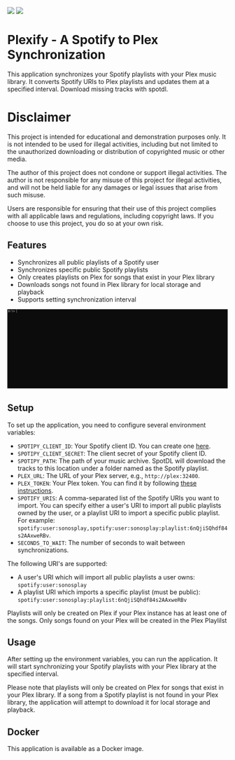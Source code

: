 ![](https://img.shields.io/docker/pulls/nyancod3r/plexify?logo=docker&link=https%3A%2F%2Fhub.docker.com%2Fr%2Fnyancod3r%2Fplexify) ![](https://img.shields.io/docker/stars/nyancod3r/plexify?logo=docker&link=https%3A%2F%2Fhub.docker.com%2Fr%2Fnyancod3r%2Fplexify)

# Plexify - A Spotify to Plex Synchronization
This application synchronizes your Spotify playlists with your Plex music library. It converts Spotify URIs to Plex playlists and updates them at a specified interval. Download missing tracks with spotdl.

# Disclaimer

This project is intended for educational and demonstration purposes only. It is not intended to be used for illegal activities, including but not limited to the unauthorized downloading or distribution of copyrighted music or other media.

The author of this project does not condone or support illegal activities. The author is not responsible for any misuse of this project for illegal activities, and will not be held liable for any damages or legal issues that arise from such misuse.

Users are responsible for ensuring that their use of this project complies with all applicable laws and regulations, including copyright laws. If you choose to use this project, you do so at your own risk.

## Features

- Synchronizes all public playlists of a Spotify user
- Synchronizes specific public Spotify playlists
- Only creates playlists on Plex for songs that exist in your Plex library
- Downloads songs not found in Plex library for local storage and playback
- Supports setting synchronization interval
  
![](run_example.gif)

## Setup

To set up the application, you need to configure several environment variables:

- `SPOTIPY_CLIENT_ID`: Your Spotify client ID. You can create one [here](https://developer.spotify.com/dashboard/login).
- `SPOTIPY_CLIENT_SECRET`: The client secret of your Spotify client ID.
- `SPOTIPY_PATH`: The path of your music archive. SpotDL will download the tracks to this location under a folder named as the Spotify playlist.
- `PLEX_URL`: The URL of your Plex server, e.g., `http://plex:32400`.
- `PLEX_TOKEN`: Your Plex token. You can find it by following [these instructions](https://support.plex.tv/articles/204059436-finding-an-authentication-token-x-plex-token/).
- `SPOTIFY_URIS`: A comma-separated list of the Spotify URIs you want to import. You can specify either a user's URI to import all public playlists owned by the user, or a playlist URI to import a specific public playlist. For example: `spotify:user:sonosplay,spotify:user:sonosplay:playlist:6nQjiSQhdf84s2AAxweRBv`.
- `SECONDS_TO_WAIT`: The number of seconds to wait between synchronizations.

The following URI's are supported:
* A user's URI which will import all public playlists a user owns: `spotify:user:sonosplay`
* A playlist URI which imports a specific playlist (must be public): `spotify:user:sonosplay:playlist:6nQjiSQhdf84s2AAxweRBv`

Playlists will only be created on Plex if your Plex instance has at least one of the songs. Only songs found on your Plex will be created in the Plex Playlilst

## Usage

After setting up the environment variables, you can run the application. It will start synchronizing your Spotify playlists with your Plex library at the specified interval.

Please note that playlists will only be created on Plex for songs that exist in your Plex library. If a song from a Spotify playlist is not found in your Plex library, the application will attempt to download it for local storage and playback.

## Docker

This application is available as a Docker image.
